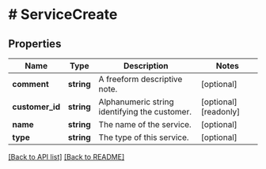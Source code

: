 # # ServiceCreate

## Properties

Name | Type | Description | Notes
------------ | ------------- | ------------- | -------------
**comment** | **string** | A freeform descriptive note. | [optional]
**customer_id** | **string** | Alphanumeric string identifying the customer. | [optional] [readonly]
**name** | **string** | The name of the service. | [optional]
**type** | **string** | The type of this service. | [optional]

[[Back to API list]](../../README.md#endpoints) [[Back to README]](../../README.md)
